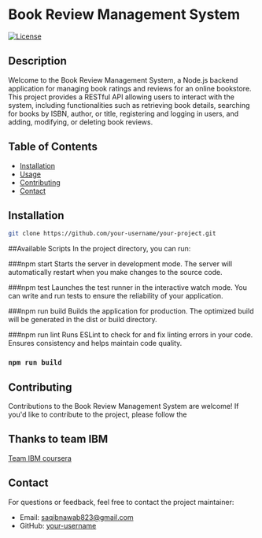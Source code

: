 # Book Review Management System

[![License](https://img.shields.io/badge/License-MIT-blue.svg)](LICENSE)

## Description

Welcome to the Book Review Management System, a Node.js backend application for managing book ratings and reviews for an online bookstore. This project provides a RESTful API allowing users to interact with the system, including functionalities such as retrieving book details, searching for books by ISBN, author, or title, registering and logging in users, and adding, modifying, or deleting book reviews.

## Table of Contents

- [Installation](#installation)
- [Usage](#usage)
- [Contributing](#contributing)
- [Contact](#contact)

## Installation

```bash
git clone https://github.com/your-username/your-project.git
```
##Available Scripts
In the project directory, you can run:

###npm start
Starts the server in development mode.
The server will automatically restart when you make changes to the source code.

###npm test
Launches the test runner in the interactive watch mode.
You can write and run tests to ensure the reliability of your application.

###npm run build
Builds the application for production.
The optimized build will be generated in the dist or build directory.

###npm run lint
Runs ESLint to check for and fix linting errors in your code.
Ensures consistency and helps maintain code quality.
### `npm run build`

## Contributing

Contributions to the Book Review Management System are welcome! If you'd like to contribute to the project, please follow the

## Thanks to team IBM

[Team IBM coursera]([https://example.com](https://www.coursera.org/professional-certificates/ai-engineer?&utm_medium=sem&utm_source=gg&utm_campaign=b2c_emea_ai-engineer_ibm_ftcof_professional-certificates_arte_feb_24_dr_geo-multi_sem_rsa_gads_lg-all&campaignid=21008477015&adgroupid=153939068330&device=c&keyword=coursera%20ibm%20ai%20engineering&matchtype=p&network=g&devicemodel=&adposition=&creativeid=690318779484&hide_mobile_promo&gad_source=1&gclid=CjwKCAiA8sauBhB3EiwAruTRJtdr6KFwTNOSdIGQr9dOZRDeaG721to4FBLYKkj8AfU0yzUtdiEYFhoCJR4QAvD_BwE)https://www.coursera.org/professional-certificates/ai-engineer?&utm_medium=sem&utm_source=gg&utm_campaign=b2c_emea_ai-engineer_ibm_ftcof_professional-certificates_arte_feb_24_dr_geo-multi_sem_rsa_gads_lg-all&campaignid=21008477015&adgroupid=153939068330&device=c&keyword=coursera%20ibm%20ai%20engineering&matchtype=p&network=g&devicemodel=&adposition=&creativeid=690318779484&hide_mobile_promo&gad_source=1&gclid=CjwKCAiA8sauBhB3EiwAruTRJtdr6KFwTNOSdIGQr9dOZRDeaG721to4FBLYKkj8AfU0yzUtdiEYFhoCJR4QAvD_BwE)


## Contact

For questions or feedback, feel free to contact the project maintainer:

- Email: saqibnawab823@gmail.com
- GitHub: [your-username]([https://github.com/your-username](https://github.com/Saqib-nawab)https://github.com/Saqib-nawab)
